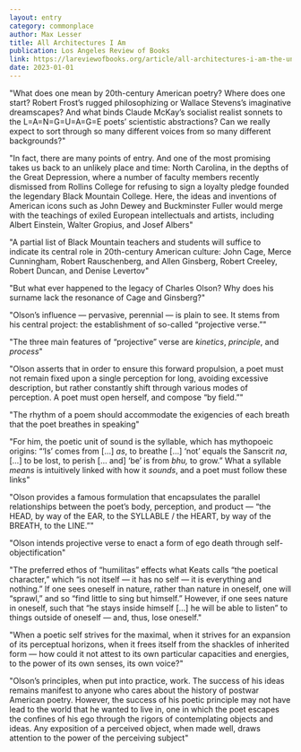 ```yaml
---
layout: entry
category: commonplace
author: Max Lesser
title: All Architectures I Am
publication: Los Angeles Review of Books
link: https://lareviewofbooks.org/article/all-architectures-i-am-the-unintended-legacy-of-charles-olsons-projective-verse/
date: 2023-01-01
---
```


"What does one mean by 20th-century American poetry? Where does one start? Robert Frost’s rugged philosophizing or Wallace Stevens’s imaginative dreamscapes? And what binds Claude McKay’s socialist realist sonnets to the L=A=N=G=U=A=G=E poets’ scientistic abstractions? Can we really expect to sort through so many different voices from so many different backgrounds?"

"In fact, there are many points of entry. And one of the most promising takes us back to an unlikely place and time: North Carolina, in the depths of the Great Depression, where a number of faculty members recently dismissed from Rollins College for refusing to sign a loyalty pledge founded the legendary Black Mountain College. Here, the ideas and inventions of American icons such as John Dewey and Buckminster Fuller would merge with the teachings of exiled European intellectuals and artists, including Albert Einstein, Walter Gropius, and Josef Albers"

"A partial list of Black Mountain teachers and students will suffice to indicate its central role in 20th-century American culture: John Cage, Merce Cunningham, Robert Rauschenberg, and Allen Ginsberg, Robert Creeley, Robert Duncan, and Denise Levertov"

"But what ever happened to the legacy of Charles Olson? Why does his surname lack the resonance of Cage and Ginsberg?"

"Olson’s influence — pervasive, perennial — is plain to see. It stems from his central project: the establishment of so-called “projective verse.”"

"The three main features of “projective” verse are *kinetics*, *principle*, and *process*"

"Olson asserts that in order to ensure this forward propulsion, a poet must not remain fixed upon a single perception for long, avoiding excessive description, but rather constantly shift through various modes of perception. A poet must open herself, and compose “by field.”"

"The rhythm of a poem should accommodate the exigencies of each breath that the poet breathes in speaking"

"For him, the poetic unit of sound is the syllable, which has mythopoeic origins: “‘Is’ comes from […] *as*, to breathe […] ‘not’ equals the Sanscrit *na*, […] to be lost, to perish [… and] ‘be’ is from *bhu,* to grow.” What a syllable *means* is intuitively linked with how it *sounds*, and a poet must follow these links"

"Olson provides a famous formulation that encapsulates the parallel relationships between the poet’s body, perception, and product — “the HEAD, by way of the EAR, to the SYLLABLE / the HEART, by way of the BREATH, to the LINE.”"

"Olson intends projective verse to enact a form of ego death through self-objectification"

"The preferred ethos of “humilitas” effects what Keats calls “the poetical character,” which “is not itself — it has no self — it is everything and nothing.” If one sees oneself in nature, rather than nature in oneself, one will “sprawl,” and so “find little to sing but himself.” However, if one sees nature in oneself, such that “he stays inside himself […] he will be able to listen” to things outside of oneself — and, thus, lose oneself."

"When a poetic self strives for the maximal, when it strives for an expansion of its perceptual horizons, when it frees itself from the shackles of inherited form — how could it not attest to its own particular capacities and energies, to the power of its own senses, its own voice?"

"Olson’s principles, when put into practice, work. The success of his ideas remains manifest to anyone who cares about the history of postwar American poetry. However, the success of his poetic principle may not have lead to the world that he wanted to live in, one in which the poet escapes the confines of his ego through the rigors of contemplating objects and ideas. Any exposition of a perceived object, when made well, draws attention to the power of the perceiving subject"
